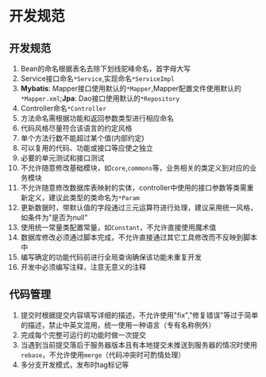 # 开发规范

## 开发规范

1. Bean的命名根据表名去除下划线驼峰命名，首字母大写
2. Service接口命名`*Service`,实现命名`*ServiceImpl`
3. **Mybatis**: Mapper接口使用默认的`*Mapper`,Mapper配置文件使用默认的`*Mapper.xml`;**Jpa**: Dao接口使用默认的`*Repository`
4. Controller命名`*Controller`
5. 方法命名需根据功能和返回参数类型进行相应命名
6. 代码风格尽量符合该语言的约定风格
7. 单个方法行数不能超过某个值(内部约定)
8. 可以复用的代码、功能或接口等应使之独立
9. 必要的单元测试和接口测试
10. 不允许随意修改基础模块，如`core`,`commons`等，业务相关的类定义到对应的业务模块
11. 不允许随意修改数据库表映射的实体，controller中使用的接口参数等类需重新定义，建议此类型的类命名为`*Param`
11. 更新数据时，带默认值的字段通过三元运算符进行处理，建议采用统一风格，如条件为"是否为null"
12. 使用统一常量类配置常量，如`Constant`，不允许直接使用魔术值
13. 数据库修改必须通过脚本完成，不允许直接通过其它工具修改而不反映到脚本中
14. 编写确定的功能代码前进行全局查询确保该功能未重复开发
15. 开发中必须编写注释，注意无意义的注释

## 代码管理

1. 提交时根据提交内容填写详细的描述，不允许使用"fix","修复错误"等过于简单的描述，禁止中英文混用，统一使用一种语言（专有名称例外）
2. 完成每个完整可运行的功能时做一次提交
3. 当遇到当前提交落后于服务器版本且有本地提交未推送到服务器的情况时使用`rebase`，不允许使用`merge`（代码冲突时可酌情处理）
4. 多分支开发模式，发布时tag标记等